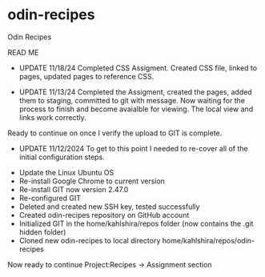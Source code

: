 # odin-recipes
Odin Recipes

READ ME

* UPDATE 11/18/24
Completed CSS Assigment.  Created CSS file, linked to pages, updated pages to reference CSS.

* UPDATE 11/13/24
Completed the Assigment, created the pages, added them to staging, committed to git with message.  Now waiting for the process to finish and become avaialble for viewing.  The local view and links work correctly.

Ready to continue on once I verify the upload to GIT is complete.

* UPDATE 11/12/2024
To get to this point I needed to re-cover all of the initial configuration steps.
 - Update the Linux Ubuntu OS
 - Re-install Google Chrome to current version
 - Re-install GIT now version 2.47.0
 - Re-configured GIT
 - Deleted and created new SSH key, tested successfully
 - Created odin-recipes repository on GitHub account
 - Initialized GIT in the home/kahlshira/repos folder (now contains the .git hidden folder)
 - Cloned new odin-recipes to local directory home/kahlshira/repos/odin-recipes

 Now ready to continue Project:Recipes -> Assignment section
